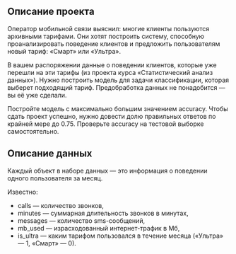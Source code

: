 ## Описание проекта

Оператор мобильной связи выяснил: многие клиенты пользуются архивными тарифами. Они хотят построить систему, способную проанализировать поведение клиентов и предложить пользователям новый тариф: «Смарт» или «Ультра».

В вашем распоряжении данные о поведении клиентов, которые уже перешли на эти тарифы (из проекта курса «Статистический анализ данных»). Нужно построить модель для задачи классификации, которая выберет подходящий тариф. Предобработка данных не понадобится — вы её уже сделали.

Постройте модель с максимально большим значением accuracy. Чтобы сдать проект успешно, нужно довести долю правильных ответов по крайней мере до 0.75. Проверьте accuracy на тестовой выборке самостоятельно.

## Описание данных

Каждый объект в наборе данных — это информация о поведении одного пользователя за месяц. 

Известно:
*	сalls — количество звонков,
*	minutes — суммарная длительность звонков в минутах,
*	messages — количество sms-сообщений,
*	mb_used — израсходованный интернет-трафик в Мб,
*	is_ultra — каким тарифом пользовался в течение месяца («Ультра» — 1, «Смарт» — 0).
